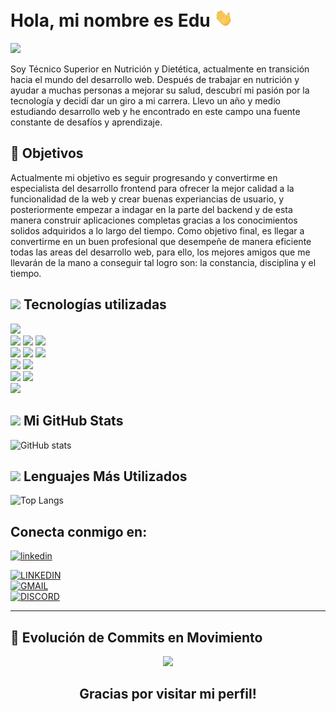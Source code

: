 # Hola, mi nombre es Edu <img src="https://raw.githubusercontent.com/ABSphreak/ABSphreak/master/gifs/Hi.gif" width="30px">



<img src="https://github.com/naviotech/naviotech/blob/main/Eduardo%20Navio%20banner.jpg">

Soy Técnico Superior en Nutrición y Dietética, actualmente en transición hacia el mundo del desarrollo web. Después de trabajar en nutrición y ayudar a muchas personas a mejorar su salud, descubrí mi pasión por la tecnología y decidí dar un giro a mi carrera. Llevo un año y medio estudiando desarrollo web y he encontrado en este campo una fuente constante de desafíos y aprendizaje.
## 🌟 Objetivos
Actualmente mi objetivo es seguir progresando y convertirme en especialista del desarrollo frontend para ofrecer la mejor calidad a la funcionalidad de la web y crear buenas experiancias de usuario, y posteriormente empezar a indagar en la parte del backend y de esta manera construir aplicaciones completas gracias a los conocimientos solidos adquiridos a lo largo del tiempo. 
Como objetivo final, es llegar a convertirme en un buen profesional que desempeñe de manera eficiente todas las areas del desarrollo web, para ello, los mejores amigos que me llevarán de la mano a conseguir tal logro son: la constancia, disciplina y el tiempo.
## <img src="https://media.giphy.com/media/iY8CRBdQXODJSCERIr/giphy.gif" width="30px"> Tecnologías utilizadas
<div>
  <img src="https://img.shields.io/badge/HTML5-E34F26.svg?style=for-the-badge&logo=HTML5&logoColor=white">
</div>
<div>
  <img src="https://img.shields.io/badge/CSS3-1572B6.svg?style=for-the-badge&logo=CSS3&logoColor=white"> 
  <img src="https://img.shields.io/badge/Sass-CC6699.svg?style=for-the-badge&logo=Sass&logoColor=white">
  <img src="https://img.shields.io/badge/Tailwind%20CSS-06B6D4.svg?style=for-the-badge&logo=Tailwind-CSS&logoColor=white">
</div>
<div>
  <img src="https://img.shields.io/badge/JavaScript-F7DF1E.svg?style=for-the-badge&logo=JavaScript&logoColor=black">
  <img src="https://img.shields.io/badge/React-61DAFB.svg?style=for-the-badge&logo=React&logoColor=black">
  <img src="https://img.shields.io/badge/Node.js-5FA04E.svg?style=for-the-badge&logo=nodedotjs&logoColor=white">
</div>
<div>
  <img src="https://img.shields.io/badge/Python-3776AB.svg?style=for-the-badge&logo=Python&logoColor=white">
  <img src="https://img.shields.io/badge/MySQL-4479A1.svg?style=for-the-badge&logo=MySQL&logoColor=white">
</div>
<div>
  <img src="https://img.shields.io/badge/Figma-F24E1E.svg?style=for-the-badge&logo=Figma&logoColor=white"> 
  <img src="https://img.shields.io/badge/Canva-00C4CC.svg?style=for-the-badge&logo=Canva&logoColor=white"> 
</div>
<div>
  <img src="https://img.shields.io/badge/Git-F05032.svg?style=for-the-badge&logo=Git&logoColor=white">
</div>

##  <img src="https://media.giphy.com/media/iY8CRBdQXODJSCERIr/giphy.gif" width="30px"> Mi GitHub Stats
![GitHub stats](https://github-readme-stats.vercel.app/api?username=naviotech&show_icons=true&hide=contribs,prs&cache_seconds=86400&theme=chartreuse-dark)

## <img src="https://media.giphy.com/media/iY8CRBdQXODJSCERIr/giphy.gif" width="30px"> Lenguajes Más Utilizados
![Top Langs](https://github-readme-stats.vercel.app/api/top-langs/?username=naviotech&layout=compact&theme=chartreuse-dark)


## Conecta conmigo en:
<div>
  <a href="https://www.linkedin.com/in/naviomaya">
  <img src="https://img.shields.io/badge/Eduardo%20Navio%20Maya%20-%20%20DISCORD?style=social&logo=LINKEDIN&labelColor=black&color=white"
       alt="linkedin" /></a>
</div>

[![LINKEDIN](https://img.shields.io/badge/Eduardo%20Navio%20Maya%20-%20%20DISCORD?style=social&logo=LINKEDIN&labelColor=black&color=white)](https://www.linkedin.com/in/naviomaya)<br>
[![GMAIL](https://img.shields.io/badge/naviomaya%40gmail.com%20-%20%20DISCORD?style=social&logo=GMAIL&labelColor=black&color=white)](mailto:naviomaya@gmail.com)<br>
[![DISCORD](https://img.shields.io/badge/%20edu_navio%20-%20%20DISCORD?style=social&logo=discord&labelColor=black&color=white)](https://discord.com/users/edu_navio)

<hr>

## 🐍 Evolución de Commits en Movimiento

<div align="center"> 
  <img src="https://github.com/naviotech/naviotech/blob/main/grid-snake.svg"
</div>

## **Gracias por visitar mi perfil!**
<!--
**naviomaya/naviomaya** is a ✨ _special_ ✨ repository because its `README.md` (this file) appears on your GitHub profile.

Here are some ideas to get you started:

- 🔭 I’m currently working on ...
- 🌱 I’m currently learning ...
- 👯 I’m looking to collaborate on ...
- 🤔 I’m looking for help with ...
- 💬 Ask me about ...
- 📫 How to reach me: ...
- 😄 Pronouns: ...
- ⚡ Fun fact: ...
-->
